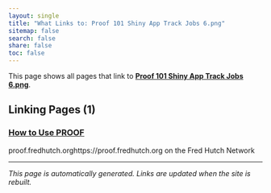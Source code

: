 ```yaml
---
layout: single
title: "What Links to: Proof 101 Shiny App Track Jobs 6.png"
sitemap: false
search: false
share: false
toc: false
---
```


This page shows all pages that link to **[Proof 101 Shiny App Track Jobs 6.png](/datademos/assets/proof_101_shiny_app_track_jobs_6.png)**.

## Linking Pages (1)

### [How to Use PROOF](/datademos/proof-how-to/)

proof.fredhutch.orghttps://proof.fredhutch.org on the Fred Hutch Network

---


*This page is automatically generated. Links are updated when the site is rebuilt.*
